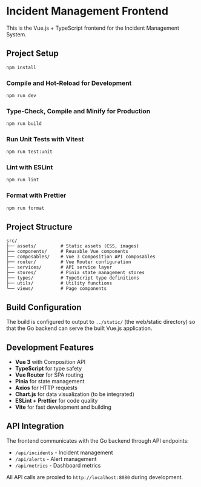 # Incident Management Frontend

This is the Vue.js + TypeScript frontend for the Incident Management System.

## Project Setup

```sh
npm install
```

### Compile and Hot-Reload for Development

```sh
npm run dev
```

### Type-Check, Compile and Minify for Production

```sh
npm run build
```

### Run Unit Tests with Vitest

```sh
npm run test:unit
```

### Lint with ESLint

```sh
npm run lint
```

### Format with Prettier

```sh
npm run format
```

## Project Structure

```
src/
├── assets/         # Static assets (CSS, images)
├── components/     # Reusable Vue components
├── composables/    # Vue 3 Composition API composables
├── router/         # Vue Router configuration
├── services/       # API service layer
├── stores/         # Pinia state management stores
├── types/          # TypeScript type definitions
├── utils/          # Utility functions
└── views/          # Page components
```

## Build Configuration

The build is configured to output to `../static/` (the web/static directory) so that the Go backend can serve the built Vue.js application.

## Development Features

- **Vue 3** with Composition API
- **TypeScript** for type safety
- **Vue Router** for SPA routing
- **Pinia** for state management
- **Axios** for HTTP requests
- **Chart.js** for data visualization (to be integrated)
- **ESLint + Prettier** for code quality
- **Vite** for fast development and building

## API Integration

The frontend communicates with the Go backend through API endpoints:
- `/api/incidents` - Incident management
- `/api/alerts` - Alert management  
- `/api/metrics` - Dashboard metrics

All API calls are proxied to `http://localhost:8080` during development.